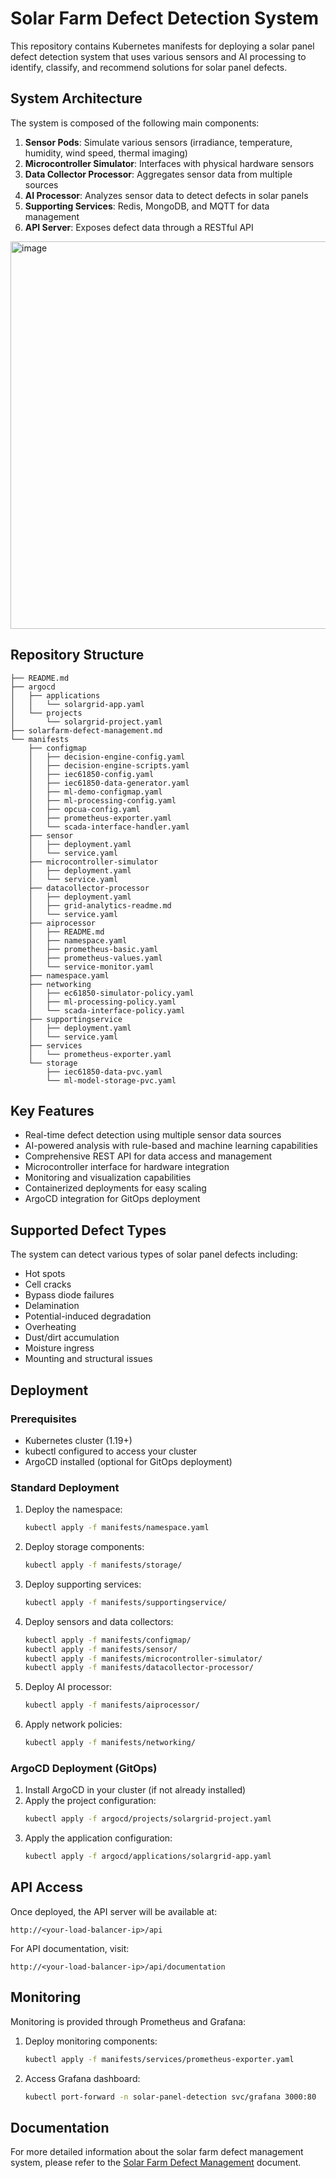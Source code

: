 # Solar Farm Defect Detection System

This repository contains Kubernetes manifests for deploying a solar panel defect detection system that uses various sensors and AI processing to identify, classify, and recommend solutions for solar panel defects.

## System Architecture

The system is composed of the following main components:

1. **Sensor Pods**: Simulate various sensors (irradiance, temperature, humidity, wind speed, thermal imaging)
2. **Microcontroller Simulator**: Interfaces with physical hardware sensors
3. **Data Collector Processor**: Aggregates sensor data from multiple sources
4. **AI Processor**: Analyzes sensor data to detect defects in solar panels
5. **Supporting Services**: Redis, MongoDB, and MQTT for data management
6. **API Server**: Exposes defect data through a RESTful API

<img width="620" alt="image" src="https://github.com/user-attachments/assets/6d08c814-895e-4332-8780-32810d0cefa1" />

## Repository Structure

```
├── README.md
├── argocd
│   ├── applications
│   │   └── solargrid-app.yaml
│   └── projects
│       └── solargrid-project.yaml
├── solarfarm-defect-management.md
└── manifests
    ├── configmap
    │   ├── decision-engine-config.yaml
    │   ├── decision-engine-scripts.yaml
    │   ├── iec61850-config.yaml
    │   ├── iec61850-data-generator.yaml
    │   ├── ml-demo-configmap.yaml
    │   ├── ml-processing-config.yaml
    │   ├── opcua-config.yaml
    │   ├── prometheus-exporter.yaml
    │   └── scada-interface-handler.yaml
    ├── sensor
    │   ├── deployment.yaml
    │   └── service.yaml
    ├── microcontroller-simulator
    │   ├── deployment.yaml
    │   └── service.yaml
    ├── datacollector-processor
    │   ├── deployment.yaml
    │   ├── grid-analytics-readme.md
    │   └── service.yaml
    ├── aiprocessor
    │   ├── README.md
    │   ├── namespace.yaml
    │   ├── prometheus-basic.yaml
    │   ├── prometheus-values.yaml
    │   └── service-monitor.yaml
    ├── namespace.yaml
    ├── networking
    │   ├── ec61850-simulator-policy.yaml
    │   ├── ml-processing-policy.yaml
    │   └── scada-interface-policy.yaml
    ├── supportingservice
    │   ├── deployment.yaml
    │   └── service.yaml
    ├── services
    │   └── prometheus-exporter.yaml
    └── storage
        ├── iec61850-data-pvc.yaml
        └── ml-model-storage-pvc.yaml
```

## Key Features

- Real-time defect detection using multiple sensor data sources
- AI-powered analysis with rule-based and machine learning capabilities
- Comprehensive REST API for data access and management
- Microcontroller interface for hardware integration
- Monitoring and visualization capabilities
- Containerized deployments for easy scaling
- ArgoCD integration for GitOps deployment

## Supported Defect Types

The system can detect various types of solar panel defects including:

- Hot spots
- Cell cracks
- Bypass diode failures
- Delamination
- Potential-induced degradation
- Overheating
- Dust/dirt accumulation
- Moisture ingress
- Mounting and structural issues

## Deployment

### Prerequisites

- Kubernetes cluster (1.19+)
- kubectl configured to access your cluster
- ArgoCD installed (optional for GitOps deployment)

### Standard Deployment

1. Deploy the namespace:
   ```bash
   kubectl apply -f manifests/namespace.yaml
   ```

2. Deploy storage components:
   ```bash
   kubectl apply -f manifests/storage/
   ```

3. Deploy supporting services:
   ```bash
   kubectl apply -f manifests/supportingservice/
   ```

4. Deploy sensors and data collectors:
   ```bash
   kubectl apply -f manifests/configmap/
   kubectl apply -f manifests/sensor/
   kubectl apply -f manifests/microcontroller-simulator/
   kubectl apply -f manifests/datacollector-processor/
   ```

5. Deploy AI processor:
   ```bash
   kubectl apply -f manifests/aiprocessor/
   ```

6. Apply network policies:
   ```bash
   kubectl apply -f manifests/networking/
   ```

### ArgoCD Deployment (GitOps)

1. Install ArgoCD in your cluster (if not already installed)
2. Apply the project configuration:
   ```bash
   kubectl apply -f argocd/projects/solargrid-project.yaml
   ```
3. Apply the application configuration:
   ```bash
   kubectl apply -f argocd/applications/solargrid-app.yaml
   ```

## API Access

Once deployed, the API server will be available at:

```
http://<your-load-balancer-ip>/api
```

For API documentation, visit:

```
http://<your-load-balancer-ip>/api/documentation
```

## Monitoring

Monitoring is provided through Prometheus and Grafana:

1. Deploy monitoring components:
   ```bash
   kubectl apply -f manifests/services/prometheus-exporter.yaml
   ```

2. Access Grafana dashboard:
   ```bash
   kubectl port-forward -n solar-panel-detection svc/grafana 3000:80
   ```

## Documentation

For more detailed information about the solar farm defect management system, please refer to the [Solar Farm Defect Management](solarfarm-defect-management.md) document.
